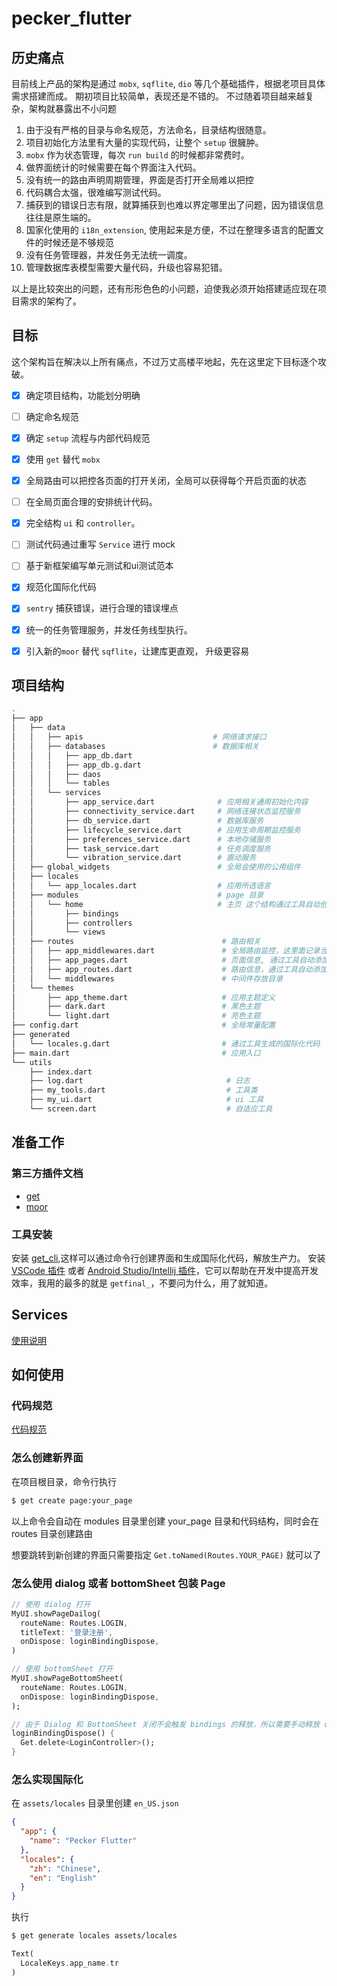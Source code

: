 # pecker_flutter


## 历史痛点

目前线上产品的架构是通过 `mobx`, `sqflite`, `dio` 等几个基础插件，根据老项目具体需求搭建而成。
期初项目比较简单，表现还是不错的。
不过随着项目越来越复杂，架构就暴露出不小问题

1. 由于没有严格的目录与命名规范，方法命名，目录结构很随意。
2. 项目初始化方法里有大量的实现代码，让整个 `setup` 很臃肿。
3. `mobx` 作为状态管理，每次 `run build` 的时候都非常费时。
4. 做界面统计的时候需要在每个界面注入代码。
5. 没有统一的路由声明周期管理，界面是否打开全局难以把控
6. 代码耦合太强，很难编写测试代码。
7. 捕获到的错误日志有限，就算捕获到也难以界定哪里出了问题，因为错误信息往往是原生端的。
8. 国家化使用的 `i18n_extension`, 使用起来是方便，不过在整理多语言的配置文件的时候还是不够规范
9. 没有任务管理器，并发任务无法统一调度。
10. 管理数据库表模型需要大量代码，升级也容易犯错。

以上是比较突出的问题，还有形形色色的小问题，迫使我必须开始搭建适应现在项目需求的架构了。


## 目标

这个架构旨在解决以上所有痛点，不过万丈高楼平地起，先在这里定下目标逐个攻破。

- [x] 确定项目结构，功能划分明确
- [ ] 确定命名规范
- [x] 确定 `setup` 流程与内部代码规范
- [x] 使用 `get` 替代 `mobx`
- [x] 全局路由可以把控各页面的打开关闭，全局可以获得每个开启页面的状态
- [ ] 在全局页面合理的安排统计代码。
- [x] 完全结构 `ui` 和 `controller`。
- [ ] 测试代码通过重写 `Service` 进行 mock
- [ ] 基于新框架编写单元测试和ui测试范本
- [x] 规范化国际化代码
- [x] `sentry` 捕获错误，进行合理的错误埋点
- [x] 统一的任务管理服务，并发任务线型执行。
- [x] 引入新的`moor` 替代 `sqflite`，让建库更直观， 升级更容易


## 项目结构

```bash
.
├── app
│   ├── data
│   │   ├── apis                             # 网络请求接口
│   │   ├── databases                        # 数据库相关 
│   │   │   ├── app_db.dart          
│   │   │   ├── app_db.g.dart
│   │   │   ├── daos
│   │   │   └── tables
│   │   └── services
│   │       ├── app_service.dart              # 应用相关通用初始化内容
│   │       ├── connectivity_service.dart     # 网络连接状态监控服务
│   │       ├── db_service.dart               # 数据库服务
│   │       ├── lifecycle_service.dart        # 应用生命周期监控服务
│   │       ├── preferences_service.dart      # 本地存储服务 
│   │       ├── task_service.dart             # 任务调度服务
│   │       └── vibration_service.dart        # 震动服务
│   ├── global_widgets                        # 全局会使用的公用组件
│   ├── locales                               
│   │   └── app_locales.dart                  # 应用所选语言
│   ├── modules                               # page 目录 
│   │   └── home                              # 主页 这个结构通过工具自动创建
│   │       ├── bindings                            
│   │       ├── controllers
│   │       └── views
│   ├── routes                                 # 路由相关
│   │   ├── app_middlewares.dart               # 全局路由监控，这里面记录当前路由状态
│   │   ├── app_pages.dart                     # 页面信息, 通过工具自动添加页面
│   │   ├── app_routes.dart                    # 路由信息，通过工具自动添加路由
│   │   └── middlewares                        # 中间件存放目录
│   └── themes
│       ├── app_theme.dart                     # 应用主题定义
│       ├── dark.dart                          # 黑色主题
│       └── light.dart                         # 亮色主题
├── config.dart                                # 全局常量配置
├── generated
│   └── locales.g.dart                         # 通过工具生成的国际化代码
├── main.dart                                  # 应用入口
└── utils
    ├── index.dart
    ├── log.dart                                # 日志
    ├── my_tools.dart                           # 工具类
    ├── my_ui.dart                              # ui 工具  
    └── screen.dart                             # 自适应工具
```

## 准备工作

### 第三方插件文档

- [get](https://github.com/jonataslaw/getx/blob/master/README.zh-cn.md)
- [moor](https://moor.simonbinder.eu/docs/)
### 工具安装

安装 [get_cli](https://github.com/jonataslaw/get_cli),这样可以通过命令行创建界面和生成国际化代码，解放生产力。
安装 [VSCode 插件](https://marketplace.visualstudio.com/items?itemName=get-snippets.get-snippets) 或者 [Android Studio/Intellij 插件](https://plugins.jetbrains.com/plugin/14975-getx-snippets)，它可以帮助在开发中提高开发效率，我用的最多的就是 `getfinal_`，不要问为什么，用了就知道。


## Services

[使用说明](docs/services/index.md)
## 如何使用

### 代码规范

[代码规范](docs/code_standards.md)

### 怎么创建新界面

在项目根目录，命令行执行

```bash
$ get create page:your_page
```
以上命令会自动在 modules 目录里创建 your_page 目录和代码结构，同时会在 routes 目录创建路由

想要跳转到新创建的界面只需要指定 `Get.toNamed(Routes.YOUR_PAGE)` 就可以了

### 怎么使用 dialog 或者 bottomSheet 包装 Page

```dart
// 使用 dialog 打开
MyUI.showPageDailog(
  routeName: Routes.LOGIN,
  titleText: '登录注册',
  onDispose: loginBindingDispose,
)

// 使用 bottomSheet 打开
MyUI.showPageBottomSheet(
  routeName: Routes.LOGIN,
  onDispose: loginBindingDispose,
);

// 由于 Dialog 和 BottomSheet 关闭不会触发 bindings 的释放，所以需要手动释放 controller
loginBindingDispose() {
  Get.delete<LoginController>();
}

```


### 怎么实现国际化

在 `assets/locales` 目录里创建 `en_US.json`

```json
{
  "app": {
    "name": "Pecker Flutter"
  },
  "locales": {
    "zh": "Chinese",
    "en": "English"
  }
}
```

执行

```bash
$ get generate locales assets/locales
```

```dart
Text(
  LocaleKeys.app_name.tr
)
```
